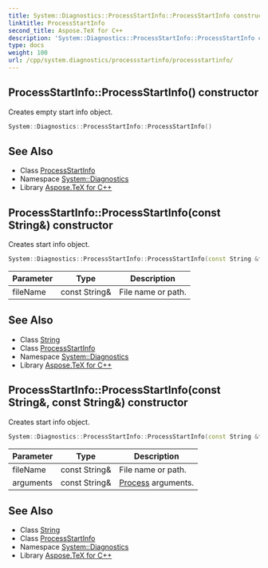 ```yaml
---
title: System::Diagnostics::ProcessStartInfo::ProcessStartInfo constructor
linktitle: ProcessStartInfo
second_title: Aspose.TeX for C++
description: 'System::Diagnostics::ProcessStartInfo::ProcessStartInfo constructor. Creates empty start info object in C++.'
type: docs
weight: 100
url: /cpp/system.diagnostics/processstartinfo/processstartinfo/
---
```

## ProcessStartInfo::ProcessStartInfo() constructor


Creates empty start info object.

```cpp
System::Diagnostics::ProcessStartInfo::ProcessStartInfo()
```

## See Also

* Class [ProcessStartInfo](../)
* Namespace [System::Diagnostics](../../)
* Library [Aspose.TeX for C++](../../../)
## ProcessStartInfo::ProcessStartInfo(const String\&) constructor


Creates start info object.

```cpp
System::Diagnostics::ProcessStartInfo::ProcessStartInfo(const String &fileName)
```


| Parameter | Type | Description |
| --- | --- | --- |
| fileName | const String\& | File name or path. |

## See Also

* Class [String](../../../system/string/)
* Class [ProcessStartInfo](../)
* Namespace [System::Diagnostics](../../)
* Library [Aspose.TeX for C++](../../../)
## ProcessStartInfo::ProcessStartInfo(const String\&, const String\&) constructor


Creates start info object.

```cpp
System::Diagnostics::ProcessStartInfo::ProcessStartInfo(const String &fileName, const String &arguments)
```


| Parameter | Type | Description |
| --- | --- | --- |
| fileName | const String\& | File name or path. |
| arguments | const String\& | [Process](../../process/) arguments. |

## See Also

* Class [String](../../../system/string/)
* Class [ProcessStartInfo](../)
* Namespace [System::Diagnostics](../../)
* Library [Aspose.TeX for C++](../../../)

